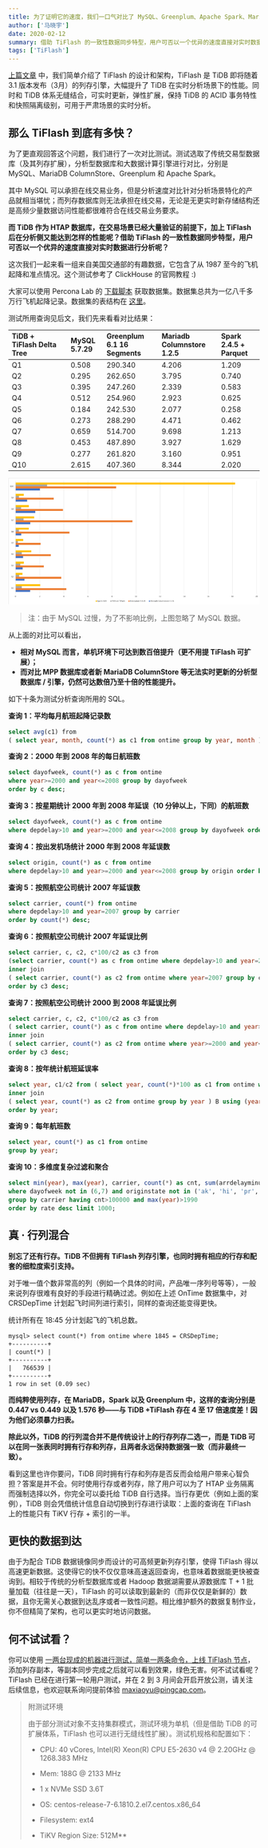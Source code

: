 ```yaml
---  
title: 为了证明它的速度，我们一口气对比了 MySQL、Greenplum、Apache Spark、MariaDB ColumnStore……
author: ['马晓宇']
date: 2020-02-12
summary: 借助 TiFlash 的一致性数据同步特型，用户可否以一个优异的速度直接对实时数据进行分析呢？
tags: ['TiFlash']
---  
```


[上篇文章](https://pingcap.com/blog-cn/10x-improving-analytical-processing-ability-of-tidb-with-tiflash/) 中，我们简单介绍了 TiFlash 的设计和架构，TiFlash 是 TiDB 即将随着 3.1 版本发布（3月）的列存引擎，大幅提升了 TiDB 在实时分析场景下的性能。同时和 TiDB 体系无缝结合，可实时更新，弹性扩展，保持 TiDB 的 ACID 事务特性和快照隔离级别，可用于严肃场景的实时分析。

## 那么 TiFlash 到底有多快？

为了更直观回答这个问题，我们进行了一次对比测试。测试选取了传统交易型数据库（及其列存扩展），分析型数据库和大数据计算引擎进行对比，分别是 MySQL、MariaDB ColumnStore、Greenplum 和 Apache Spark。

其中 MySQL 可以承担在线交易业务，但是分析速度对比针对分析场景特化的产品就相当堪忧；而列存数据库则无法承担在线交易，无论是无更实时新存储结构还是高频少量数据访问性能都很难符合在线交易业务要求。

**而 TiDB 作为 HTAP 数据库，在交易场景已经大量验证的前提下，加上 TiFlash 后在分析侧又能达到怎样的性能呢？借助 TiFlash 的一致性数据同步特型，用户可否以一个优异的速度直接对实时数据进行分析呢？**

这次我们一起来看一组来自美国交通部的有趣数据，它包含了从 1987 至今的飞机起降和准点情况。这个测试参考了 ClickHouse 的官网教程 :)

大家可以使用 Percona Lab 的 [下载脚本](https://github.com/Percona-Lab/ontime-airline-performance/blob/master/download.sh) 获取数据集。数据集总共为一亿八千多万行飞机起降记录。数据集的表结构在 [这里](https://gist.github.com/ilovesoup/1806fd87a8aed66bb058ff64b5286194)。

测试所用查询见后文，我们先来看看对比结果：

| TiDB + TiFlash Delta Tree | MySQL 5.7.29 | Greenplum 6.1  16 Segments | Mariadb Columnstore 1.2.5 | Spark 2.4.5 + Parquet |
|:------|:------|:------|:------|:------|
| Q1 | 0.508 | 290.340 | 4.206 | 1.209 | 2.044 |
| Q2 | 0.295 | 262.650 | 3.795 | 0.740 | 0.564 |
| Q3 | 0.395 | 247.260 | 2.339 | 0.583 | 0.684 |
| Q4 | 0.512 | 254.960 | 2.923 | 0.625 | 1.306 |
| Q5 | 0.184 | 242.530 | 2.077 | 0.258 | 0.627 |
| Q6 | 0.273 | 288.290 | 4.471 | 0.462 | 1.084 |
| Q7 | 0.659 | 514.700 | 9.698 | 1.213 | 1.536 |
| Q8 | 0.453 | 487.890 | 3.927 | 1.629 | 1.099 |
| Q9 | 0.277 | 261.820 | 3.160 | 0.951 | 0.681 |
| Q10 | 2.615 | 407.360 | 8.344 | 2.020 | 18.219 |

![](media/tidb-and-tiflash-vs-mysql-mariadb-greenplum-apache-spark/1-对比结果.png)

>注：由于 MySQL 过慢，为了不影响比例，上图忽略了 MySQL 数据。

从上面的对比可以看出，

* **相对 MySQL 而言，单机环境下可达到数百倍提升（更不用提 TiFlash 可扩展）；**
* **而对比 MPP 数据库或者新 MariaDB ColumnStore 等无法实时更新的分析型数据库 / 引擎，仍然可达数倍乃至十倍的性能提升。**

如下十条为测试分析查询所用的 SQL。

**查询 1：平均每月航班起降记录数**

```sql
select avg(c1) from 
( select year, month, count(*) as c1 from ontime group by year, month ) A;
```

**查询 2：2000 年到 2008 年的每日航班数**

```sql
select dayofweek, count(*) as c from ontime 
where year>=2000 and year<=2008 group by dayofweek 
order by c desc;
```

**查询 3：按星期统计 2000 年到 2008 年延误（10 分钟以上，下同）的航班数**

```sql
select dayofweek, count(*) as c from ontime 
where depdelay>10 and year>=2000 and year<=2008 group by dayofweek order by c desc;
```

**查询 4：按出发机场统计 2000 年到 2008 年延误数**

```sql
select origin, count(*) as c from ontime 
where depdelay>10 and year>=2000 and year<=2008 group by origin order by c desc limit 10;
```

**查询 5：按照航空公司统计 2007 年延误数**

```sql
select carrier, count(*) from ontime 
where depdelay>10 and year=2007 group by carrier 
order by count(*) desc;
```

**查询 6：按照航空公司统计 2007 年延误比例**

```sql
select carrier, c, c2, c*100/c2 as c3 from 
(select carrier, count(*) as c from ontime where depdelay>10 and year=2007 group by carrier ) A 
inner join 
( select carrier, count(*) as c2 from ontime where year=2007 group by carrier ) B using (carrier) 
order by c3 desc;
```

**查询 7：按照航空公司统计 2000 到 2008 年延误比例**

```sql
select carrier, c, c2, c*100/c2 as c3 from 
( select carrier, count(*) as c from ontime where depdelay>10 and year>=2000 and year<=2008 group by carrier ) A 
inner join 
( select carrier, count(*) as c2 from ontime where year>=2000 and year<=2008 group by carrier ) B using (carrier) 
order by c3 desc;
```

**查询 8：按年统计航班延误率**

```sql
select year, c1/c2 from ( select year, count(*)*100 as c1 from ontime where depdelay>10 group by year ) A 
inner join 
( select year, count(*) as c2 from ontime group by year ) B using (year) 
order by year;
```

**查询 9：每年航班数**

```sql
select year, count(*) as c1 from ontime 
group by year;
```

**查询 10：多维度复杂过滤和聚合**

```sql
select min(year), max(year), carrier, count(*) as cnt, sum(arrdelayminutes>30) as flights_delayed, round(sum(arrdelayminutes>30)/count(*),2) as rate from ontime 
where dayofweek not in (6,7) and originstate not in ('ak', 'hi', 'pr', 'vi') and deststate not in ('ak', 'hi', 'pr', 'vi') and flightdate < '2010-01-01' 
group by carrier having cnt>100000 and max(year)>1990 
order by rate desc limit 1000;
```

## 真 · 行列混合

**别忘了还有行存。TiDB 不但拥有 TiFlash 列存引擎，也同时拥有相应的行存和配套的细粒度索引支持。**

对于唯一值个数非常高的列（例如一个具体的时间，产品唯一序列号等等），一般来说列存很难有良好的手段进行精确过滤。例如在上述 OnTime 数据集中，对 CRSDepTime 计划起飞时间列进行索引，同样的查询还能变得更快。

统计所有在 18:45 分计划起飞的飞机总数。

```
mysql> select count(*) from ontime where 1845 = CRSDepTime;
+----------+
| count(*) |
+----------+
|   766539 |
+----------+
1 row in set (0.09 sec)
```

**而纯粹使用列存，在 MariaDB，Spark 以及 Greenplum 中，这样的查询分别是 0.447 vs 0.449 以及 1.576 秒——与 TiDB +TiFlash 存在 4 至 17 倍速度差！因为他们必须暴力扫表。**

**除此以外，TiDB 的行列混合并不是传统设计上的行存列存二选一，而是 TiDB 可以在同一张表同时拥有行存和列存，且两者永远保持数据强一致（而非最终一致）。**

看到这里也许你要问，TiDB 同时拥有行存和列存是否反而会给用户带来心智负担？答案是并不会。何时使用行存或者列存，除了用户可以为了 HTAP 业务隔离而强制选择以外，你完全可以委托给 TiDB 自行选择。当行存更优（例如上面的案例），TiDB 则会凭借统计信息自动切换到行存进行读取：上面的查询在 TiFlash 上的性能只有 TiKV 行存 + 索引的一半。

## 更快的数据到达

由于为配合 TiDB 数据镜像同步而设计的可高频更新列存引擎，使得 TiFlash 得以高速更新数据。这使得它的快不仅仅意味高速返回查询，也意味着数据能更快被查询到。相较于传统的分析型数据库或者 Hadoop 数据湖需要从源数据库 T + 1 批量加载（往往是一天），TiFlash 的可以读取到最新的（而非仅仅是新鲜的）数据，且你无需关心数据到达乱序或者一致性问题。相比维护额外的数据复制作业，你不但精简了架构，也可以更实时地访问数据。

## 何不试试看？

你可以使用 [一两台现成的机器进行测试，简单一两条命令，上线 TiFlash 节点](https://pingcap.com/blog-cn/10x-improving-analytical-processing-ability-of-tidb-with-tiflash/)，添加列存副本，等副本同步完成之后就可以看到效果，绿色无害。何不试试看呢？TiFlash 已经在进行第一轮用户测试，并在 2 到 3 月间会开启开放公测，请关注后续信息，也欢迎联系询问提前体验 [maxiaoyu@pingcap.com](mailto:maxiaoyu@pingcap.com)。

>附测试环境
>
>由于部分测试对象不支持集群模式，测试环境为单机（但是借助 TiDB 的可扩展体系，TiFlash 也可以进行无缝线性扩展）。测试机规格和配置如下：
>
>* CPU: 40 vCores, Intel(R) Xeon(R) CPU E5-2630 v4 @ 2.20GHz @ 1268.383 MHz
>
>* Mem: 188G @ 2133 MHz
>
>* 1 x NVMe SSD 3.6T 
>
>* OS: centos-release-7-6.1810.2.el7.centos.x86_64
>
>* Filesystem: ext4
>
>* TiKV Region Size: 512M**
